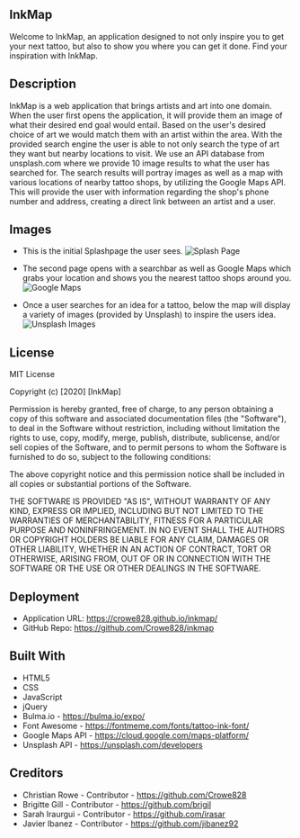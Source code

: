 <!-- USE EVERYTHING BETWEEN THESE -->

## InkMap

Welcome to InkMap, an application designed to not only inspire you to get your next tattoo, but also to show you where you can get it done. Find your inspiration with InkMap.

## Description

InkMap is a web application that brings artists and art into one domain. When the user first opens the application, it will provide them an image of what their desired end goal would entail. Based on the user's desired choice of art we would match them with an artist within the area. With the provided search engine the user is able to not only search the type of art they want but nearby locations to visit. We use an API database from unsplash.com where we provide 10 image results to what the user has searched for. The search results will portray images as well as a map with various locations of nearby tattoo shops, by utilizing the Google Maps API. This will provide the user with information regarding the shop's phone number and address, creating a direct link between an artist and a user.

## Images

- This is the initial Splashpage the user sees.
  ![Splash Page](https://github.com/Crowe828/inkmap/blob/master/assets/images/inkmap-splash.png)

- The second page opens with a searchbar as well as Google Maps which grabs your location and shows you the nearest tattoo shops around you.
  ![Google Maps](https://github.com/Crowe828/inkmap/blob/master/assets/images/inkmap-maps.png)

- Once a user searches for an idea for a tattoo, below the map will display a variety of images (provided by Unsplash) to inspire the users idea.
  ![Unsplash Images](https://github.com/Crowe828/inkmap/blob/master/assets/images/inkmap-unsplash.png)

## License

MIT License

Copyright (c) [2020] [InkMap]

Permission is hereby granted, free of charge, to any person obtaining a copy of this software and associated documentation files (the "Software"), to deal in the Software without restriction, including without limitation the rights to use, copy, modify, merge, publish, distribute, sublicense, and/or sell copies of the Software, and to permit persons to whom the Software is furnished to do so, subject to the following conditions:

The above copyright notice and this permission notice shall be included in all copies or substantial portions of the Software.

THE SOFTWARE IS PROVIDED "AS IS", WITHOUT WARRANTY OF ANY KIND, EXPRESS OR IMPLIED, INCLUDING BUT NOT LIMITED TO THE WARRANTIES OF MERCHANTABILITY, FITNESS FOR A PARTICULAR PURPOSE AND NONINFRINGEMENT. IN NO EVENT SHALL THE AUTHORS OR COPYRIGHT HOLDERS BE LIABLE FOR ANY CLAIM, DAMAGES OR OTHER LIABILITY, WHETHER IN AN ACTION OF CONTRACT, TORT OR OTHERWISE, ARISING FROM, OUT OF OR IN CONNECTION WITH THE SOFTWARE OR THE USE OR OTHER DEALINGS IN THE SOFTWARE.

## Deployment

- Application URL: https://crowe828.github.io/inkmap/
- GitHub Repo: https://github.com/Crowe828/inkmap

## Built With

- HTML5
- CSS
- JavaScript
- jQuery
- Bulma.io - https://bulma.io/expo/
- Font Awesome - https://fontmeme.com/fonts/tattoo-ink-font/
- Google Maps API - https://cloud.google.com/maps-platform/
- Unsplash API - https://unsplash.com/developers

## Creditors

- Christian Rowe - Contributor - https://github.com/Crowe828
- Brigitte Gill - Contributor - https://github.com/brigil
- Sarah Iraurgui - Contributor - https://github.com/irasar
- Javier Ibanez - Contributor - https://github.com/jibanez92
<!-- USE EVERYTHING BETWEEN THESE -->
